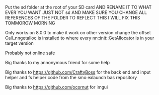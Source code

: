 Put the sd folder at the root of your SD card AND RENAME IT TO WHAT EVER YOU WANT JUST NOT sd AND MAKE SURE YOU CHANGE ALL REFERENCES OF THE FOLDER TO REFLECT THIS I WILL FIX THIS TOMMOROW MORNING 

Only works on 8.0.0 to make it work on other version change the offset Call_nngetalloc is installed to where every nn::init::GetAllocator is in your target version 

Probably not online safe 

Big thanks to my annonymous friend for some help 

Big thanks to https://github.com/CraftyBoss for the back end and input helper and fs helper code from the smo exlaunch bas repository 

Big thanks to https://github.com/ocornut for imgui 

